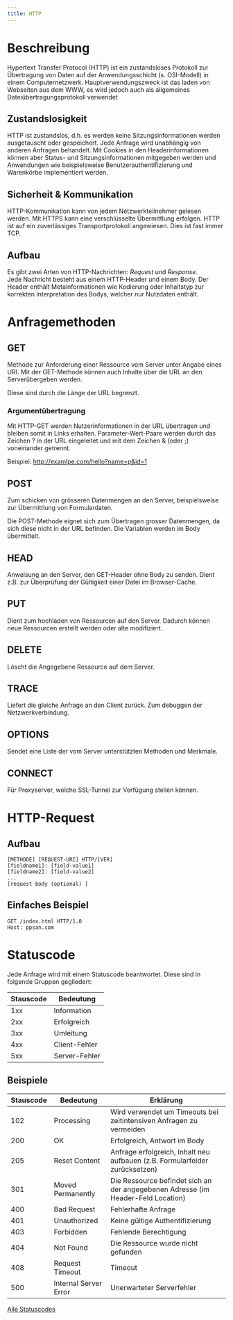 ```yaml
---
title: HTTP
---
```


# Beschreibung

Hypertext Transfer Protocol (HTTP) ist ein zustandsloses Protokoll zur Übertragung von Daten auf der Anwendungsschicht (s. OSI-Modell) in einem Computernetzwerk. Hauptverwendungszweck ist das laden von Webseiten aus dem WWW, es wird jedoch auch als allgemeines Dateiübertragungsprotokoll verwendet

## Zustandslosigkeit

HTTP ist zustandslos, d.h. es werden keine Sitzungsinformationen werden ausgetauscht oder gespeichert. Jede Anfrage wird unabhängig von anderen Anfragen behandelt.  Mit Cookies in den Headerinformationen können aber Status- und Sitzungsinformationen mitgegeben werden und Anwendungen wie beispielsweise Benutzerauthentifizierung und Warenkörbe implementiert werden.

## Sicherheit & Kommunikation

HTTP-Kommunikation kann von jedem Netzwerkteilnehmer gelesen werden. Mit HTTPS kann eine verschlüsselte Übermittlung erfolgen.
HTTP ist auf ein zuverlässiges Transportprotokoll angewiesen. Dies ist fast immer TCP.

## Aufbau

Es gibt zwei Arten von HTTP-Nachrichten: _Request_ und _Response_.  
Jede Nachricht besteht aus einem HTTP-Header und einem Body. Der Header enthält Metainformationen wie Kodierung oder Inhaltstyp zur korrekten Interpretation des Bodys, welcher nur Nutzdaten enthält.

# Anfragemethoden

## GET

Methode zur Anforderung einer Ressource vom Server unter Angabe eines URI. Mit der GET-Methode können auch Inhalte über die URL an den Serverübergeben werden.  

Diese sind durch die Länge der URL begrenzt.

### Argumentübertragung

Mit HTTP-GET werden Nutzerinformationen in der URL übertragen und bleiben somit in Links erhalten. Parameter-Wert-Paare werden durch das Zeichen ? in der URL eingeleitet und mit dem Zeichen & (oder ;) voneinander getrennt.

Beispiel: http://examlpe.com/hello?name=p&id=1  

## POST

Zum schicken von grösseren Datenmengen an den Server, beispielsweise zur Übermittlung von Formulardaten.

Die POST-Methode eignet sich zum Übertragen grosser Datenmengen, da sich diese nicht in der URL befinden. Die Variablen werden im Body übermittelt.

## HEAD

Anweisung an den Server, den GET-Header ohne Body zu senden. Dient z.B. zur Überprüfung der Gültigkeit einer Datei im Browser-Cache.

## PUT

Dient zum hochladen von Ressourcen auf den Server. Dadurch können neue Ressourcen erstellt werden oder alte modifiziert.

## DELETE

Löscht die Angegebene Ressource auf dem Server.

## TRACE

Liefert die gleiche Anfrage an den Client zurück. Zum debuggen der Netzwerkverbindung.

## OPTIONS

Sendet eine Liste der vom Server unterstützten Methoden und Merkmale.

## CONNECT

Für Proxyserver, welche SSL-Tunnel zur Verfügung stellen können.

# HTTP-Request

## Aufbau

```http
[METHODE] [REQUEST-URI] HTTP/[VER]
[fieldname1]: [field-value1]
[fieldname2]: [field-value2]
...
[request body (optional) ]
```

## Einfaches Beispiel

```http
GET /index.html HTTP/1.0
Host: ppsan.com
```

# Statuscode

Jede Anfrage wird mit einem Statuscode beantwortet. Diese sind in folgende Gruppen gegliedert:

| Stauscode | Bedeutung     |
|-----------|---------------|
| 1xx       | Information   |
| 2xx       | Erfolgreich   |
| 3xx       | Umleitung     |
| 4xx       | Client-Fehler |
| 5xx       | Server-Fehler |

## Beispiele

| Stauscode | Bedeutung             | Erklärung                                                                        |
|-----------|-----------------------|----------------------------------------------------------------------------------|
| 102       | Processing            | Wird verwendet um Timeouts bei zeitintensiven Anfragen zu vermeiden              |
| 200       | OK                    | Erfolgreich, Antwort im Body                                                     |
| 205       | Reset Content         | Anfrage erfolgreich, Inhalt neu aufbauen (z.B. Formularfelder zurücksetzen)      |
| 301       | Moved Permanently     | Die Ressource befindet sich an der angegebenen Adresse (im Header-Feld Location) |
| 400       | Bad Request           | Fehlerhafte Anfrage                                                              |
| 401       | Unauthorized          | Keine gültige Authentifizierung                                                  |
| 403       | Forbidden             | Fehlende Berechtigung                                                            |
| 404       | Not Found             | Die Ressource wurde nicht gefunden                                               |
| 408       | Request Timeout       | Timeout                                                                          |
| 500       | Internal Server Error | Unerwarteter Serverfehler                                                        |

[Alle Statuscodes](https://de.wikipedia.org/wiki/HTTP-Statuscode )
